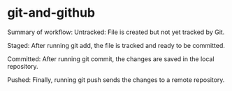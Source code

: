 # git-and-github
Summary of workflow:
Untracked: File is created but not yet tracked by Git.

Staged: After running git add, the file is tracked and ready to be committed.

Committed: After running git commit, the changes are saved in the local repository.

Pushed: Finally, running git push sends the changes to a remote repository.
